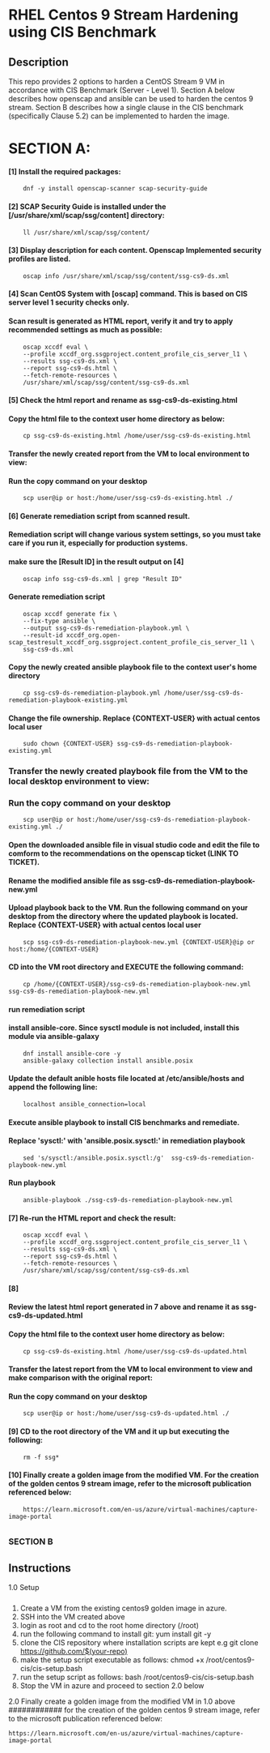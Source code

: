# RHEL Centos 9 Stream Hardening using CIS Benchmark

Description
-----------
This repo provides 2 options to harden a CentOS Stream 9 VM in accordance with CIS Benchmark (Server - Level 1).
Section A below describes how openscap and ansible can be used to harden the centos 9 stream. Section B describes how a single 
clause in the CIS benchmark (specifically Clause 5.2) can be implemented to harden the image.

# SECTION A:
####   [1] Install the required packages:
        dnf -y install openscap-scanner scap-security-guide

#### [2] SCAP Security Guide is installed under the [/usr/share/xml/scap/ssg/content] directory: 
        ll /usr/share/xml/scap/ssg/content/ 

#### [3] Display description for each content. Openscap Implemented security profiles are listed.
        oscap info /usr/share/xml/scap/ssg/content/ssg-cs9-ds.xml 
        
#### [4] Scan CentOS System with [oscap] command. This is based on CIS server level 1 security checks only.
####     Scan result is generated as HTML report, verify it and try to apply recommended settings as much as possible:
        oscap xccdf eval \
        --profile xccdf_org.ssgproject.content_profile_cis_server_l1 \
        --results ssg-cs9-ds.xml \
        --report ssg-cs9-ds.html \
        --fetch-remote-resources \
        /usr/share/xml/scap/ssg/content/ssg-cs9-ds.xml 

#### [5] Check the html report and rename as ssg-cs9-ds-existing.html
####        Copy the html file to the context user home directory as below:
        cp ssg-cs9-ds-existing.html /home/user/ssg-cs9-ds-existing.html
        
####      Transfer the newly created report from the VM to local environment to view:
####      Run the copy command on your desktop
        scp user@ip or host:/home/user/ssg-cs9-ds-existing.html ./        

#### [6] Generate remediation script from scanned result.
####     Remediation script will change various system settings, so you must take care if you run it, especially for production systems.
       
#### make sure the [Result ID] in the result output on [4]
        oscap info ssg-cs9-ds.xml | grep "Result ID" 
        
####     Generate remediation script
        oscap xccdf generate fix \
        --fix-type ansible \
        --output ssg-cs9-ds-remediation-playbook.yml \
        --result-id xccdf_org.open-scap_testresult_xccdf_org.ssgproject.content_profile_cis_server_l1 \   
        ssg-cs9-ds.xml 
        
####     Copy the newly created ansible playbook file to the context user's home directory
        cp ssg-cs9-ds-remediation-playbook.yml /home/user/ssg-cs9-ds-remediation-playbook-existing.yml
        
####     Change the file ownership. Replace {CONTEXT-USER} with actual centos local user
        sudo chown {CONTEXT-USER} ssg-cs9-ds-remediation-playbook-existing.yml
        
###      Transfer the newly created playbook file from the VM to the local desktop environment to view:
###      Run the copy command on your desktop 
        scp user@ip or host:/home/user/ssg-cs9-ds-remediation-playbook-existing.yml ./ 
        
####      Open the downloaded ansible file in visual studio code and edit the file to comform to the recommendations on the openscap ticket (LINK TO TICKET).

####      Rename the modified ansible file as ssg-cs9-ds-remediation-playbook-new.yml

####      Upload playbook back to the VM. Run the following command on your desktop from the directory where the updated playbook is located. Replace {CONTEXT-USER} with actual centos local user
        scp ssg-cs9-ds-remediation-playbook-new.yml {CONTEXT-USER}@ip or host:/home/{CONTEXT-USER}
        
####      CD into the VM root directory and EXECUTE the following command:
        cp /home/{CONTEXT-USER}/ssg-cs9-ds-remediation-playbook-new.yml ssg-cs9-ds-remediation-playbook-new.yml        
        
####     run remediation script
####     install ansible-core. Since sysctl module is not included, install this module via ansible-galaxy 
        dnf install ansible-core -y
        ansible-galaxy collection install ansible.posix
        
####     Update the default anible hosts file located at /etc/ansible/hosts and append the following line:
        localhost ansible_connection=local        

####     Execute ansible playbook to install CIS benchmarks and remediate.       
####     Replace 'sysctl:' with 'ansible.posix.sysctl:' in remediation playbook       
        sed 's/sysctl:/ansible.posix.sysctl:/g'  ssg-cs9-ds-remediation-playbook-new.yml 
        
####     Run playbook
        ansible-playbook ./ssg-cs9-ds-remediation-playbook-new.yml
        
#### [7] Re-run the HTML report and check the result:
        oscap xccdf eval \
        --profile xccdf_org.ssgproject.content_profile_cis_server_l1 \
        --results ssg-cs9-ds.xml \
        --report ssg-cs9-ds.html \
        --fetch-remote-resources \
        /usr/share/xml/scap/ssg/content/ssg-cs9-ds.xml 
     
#### [8]
####      Review the latest html report generated in 7 above and rename it as ssg-cs9-ds-updated.html
####      Copy the html file to the context user home directory as below:
        cp ssg-cs9-ds-existing.html /home/user/ssg-cs9-ds-updated.html
        
####      Transfer the latest report from the VM to local environment to view and make comparison with the original report:
####     Run the copy command on your desktop
        scp user@ip or host:/home/user/ssg-cs9-ds-updated.html ./ 
        
#### [9] CD to the root directory of the VM and it up but executing the following:
        rm -f ssg*
        
#### [10] Finally create a golden image from the modified VM. For the creation of the golden centos 9 stream image, refer to the microsoft publication referenced below:

        https://learn.microsoft.com/en-us/azure/virtual-machines/capture-image-portal

######
######
######
######

### SECTION B

Instructions
------------

1.0 Setup
#####
1. Create a VM from the existing centos9 golden image in azure.
2. SSH into the VM created above
3. login as root and cd to the root home directory (/root)
4. run the following command to install git:
    yum install git -y
5. clone the CIS repository where installation scripts are kept e.g
   git clone https://github.com/$(your-repo)
6. make the setup script executable as follows:
    chmod +x /root/centos9-cis/cis-setup.bash
7. run the setup script as follows:
   bash /root/centos9-cis/cis-setup.bash
8. Stop the VM in azure and proceed to section 2.0 below


2.0 Finally create a golden image from the modified VM in 1.0 above
############
for the creation of the golden centos 9 stream image, refer to the 
microsoft publication referenced below:

    https://learn.microsoft.com/en-us/azure/virtual-machines/capture-image-portal



